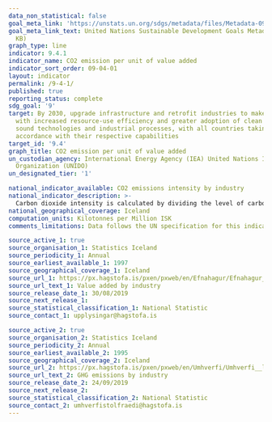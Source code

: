 ```yaml
---
data_non_statistical: false
goal_meta_link: 'https://unstats.un.org/sdgs/metadata/files/Metadata-09-04-01.pdf '
goal_meta_link_text: United Nations Sustainable Development Goals Metadata (PDF 516
  KB)
graph_type: line
indicator: 9.4.1
indicator_name: CO2 emission per unit of value added
indicator_sort_order: 09-04-01
layout: indicator
permalink: /9-4-1/
published: true
reporting_status: complete
sdg_goal: '9'
target: By 2030, upgrade infrastructure and retrofit industries to make them sustainable,
  with increased resource-use efficiency and greater adoption of clean and environmentally
  sound technologies and industrial processes, with all countries taking action in
  accordance with their respective capabilities
target_id: '9.4'
graph_title: CO2 emission per unit of value added
un_custodian_agency: International Energy Agency (IEA) United Nations Industrial Development
  Organization (UNIDO)
un_designated_tier: '1'

national_indicator_available: CO2 emissions intensity by industry
national_indicator_description: >-
  Carbon dioxide intensity is calculated by dividing the level of carbon dioxide emissions by gross value added (GVA) in constant prices. This is the difference between output and intermediate consumption for any given industry/sector. This means the difference between the value of goods and services produced (output) and the cost of raw materials and other inputs which are used up in production (intermediate consumption). Data are in constant prices with 2016 defined as the base year.
national_geographical_coverage: Iceland
computation_units: Kilotonnes per Million ISK
comments_limitations: Data follows the UN specification for this indicator. This indicator has been identified in collaboration with topic experts.

source_active_1: true
source_organisation_1: Statistics Iceland
source_periodicity_1: Annual
source_earliest_available_1: 1997
source_geographical_coverage_1: Iceland
source_url_1: https://px.hagstofa.is/pxen/pxweb/en/Efnahagur/Efnahagur__thjodhagsreikningar__framluppgj_ISAT2008/THJ08404.px
source_url_text_1: Value added by industry
source_release_date_1: 30/08/2019
source_next_release_1: 
source_statistical_classification_1: National Statistic
source_contact_1: upplysingar@hagstofa.is

source_active_2: true
source_organisation_2: Statistics Iceland
source_periodicity_2: Annual
source_earliest_available_2: 1995
source_geographical_coverage_2: Iceland
source_url_2: https://px.hagstofa.is/pxen/pxweb/en/Umhverfi/Umhverfi__lofttegundir/UMH31118.px
source_url_text_2: GHG emissions by industry
source_release_date_2: 24/09/2019
source_next_release_2: 
source_statistical_classification_2: National Statistic
source_contact_2: umhverfistolfraedi@hagstofa.is
---
```

